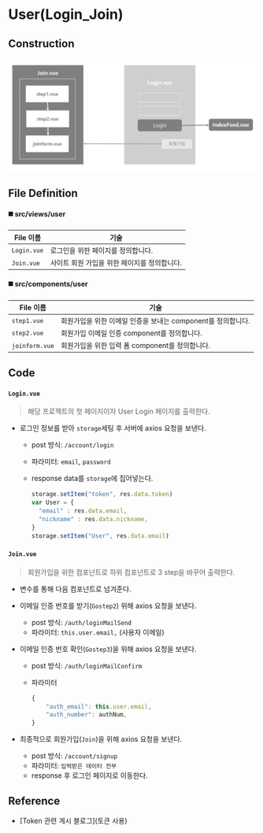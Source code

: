 # User(Login_Join)

## Construction

![user_login_join](../images/user_login_join.png)



## File Definition

#### :black_medium_square: src/views/user

| File 이름   | 기술                                         |
| ----------- | -------------------------------------------- |
| `Login.vue` | 로그인을 위한 페이지를 정의합니다.           |
| `Join.vue`  | 사이트 회원 가입을 위한 페이지를 정의합니다. |

#### :black_medium_square: src/components/user

| File 이름      | 기술                                                         |
| -------------- | ------------------------------------------------------------ |
| `step1.vue`    | 회원가입을 위한 이메일 인증을 보내는 component를 정의합니다. |
| `step2.vue`    | 회원가입 이메일 인증 component를 정의합니다.                 |
| `joinform.vue` | 회원가입을 위한 입력 폼 component를 정의합니다.              |



## Code

#### `Login.vue`

> 해당 프로젝트의 첫 페이지이자 User Login 페이지를 출력한다.

- 로그인 정보를 받아 `storage`세팅 후 서버에 axios 요청을 보낸다.

  - post 방식: `/account/login`

  - 파라미터: `email`, `password`

  - response data를 `storage`에 집어넣는다.

    ```javascript
    storage.setItem("token", res.data.token)
    var User = {
      "email" : res.data.email,
      "nickname" : res.data.nickname,
    }
    storage.setItem("User", res.data.email)
    ```

    

#### `Join.vue`

> 회원가입을 위한 컴포넌트로 하위 컴포넌트로 3 step을 바꾸어 출력한다.

- 변수를 통해 다음 컴포넌트로 넘겨준다.

- 이메일 인증 번호를 받기(`Gostep2`) 위해 axios 요청을 보낸다. 

  - post 방식: `/auth/loginMailSend`
  - 파라미터: `this.user.email,` (사용자 이메일)

- 이메일 인증 번호 확인(`Gostep3`)을 위해 axios 요청을 보낸다.

  - post 방식: `/auth/loginMailConfirm`

  - 파라미터

    ```javascript
    {
        "auth_email": this.user.email,
        "auth_number": authNum,
    }
    ```

- 최종적으로 회원가입(`Join`)을 위해 axios 요청을 보낸다.

  - post 방식: `/account/signup`
  - 파라미터: `입력받은 데이터 전부`
  - response 후 로그인 페이지로 이동한다.

  

## Reference

- [Token 관련 게시 블로그](토큰 사용)